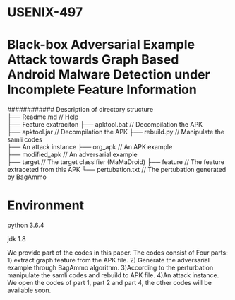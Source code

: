 # USENIX-497

# Black-box Adversarial Example Attack towards Graph Based Android Malware Detection under Incomplete Feature Information

############ Description of directory structure  
├── Readme.md                                   // Help  
├── Feature exatraciton
     ├── apktool.bat                  // Decompilation the APK  
     ├── apktool.jar                  // Decompilation the APK 
├── rebuild.py                  //  Manipulate the samli codes  
├── An attack instance 
     ├── org_apk                 //  An APK example  
     ├── modified_apk                 //  An adversarial example  
     ├── target                 //  The target classifier (MaMaDroid)
     ├── feature                 //  The feature extraceted from this APK
     └── pertubation.txt             //  The pertubation generated by BagAmmo



# Environment
python 3.6.4

jdk 1.8

We provide part of the codes in this paper. The codes consist of Four parts: 1) extract graph feature from the APK file. 2) Generate the adversarial example through BagAmmo algorithm. 3)According to the perturbation manipulate the samli codes and rebuild to APK file. 4)An attack instance. We open the codes of part 1, part 2 and  part 4, the other codes will be available soon.

